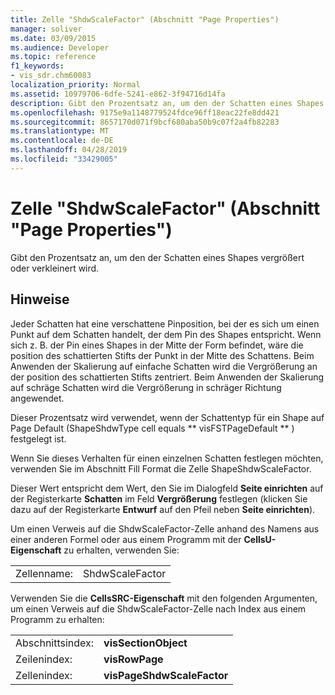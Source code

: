 ```yaml
---
title: Zelle "ShdwScaleFactor" (Abschnitt "Page Properties")
manager: soliver
ms.date: 03/09/2015
ms.audience: Developer
ms.topic: reference
f1_keywords:
- vis_sdr.chm60083
localization_priority: Normal
ms.assetid: 10979706-6dfe-5241-e862-3f94716d14fa
description: Gibt den Prozentsatz an, um den der Schatten eines Shapes vergrößert oder verkleinert wird.
ms.openlocfilehash: 9175e9a1148779524fdce96ff18eac22fe8dd421
ms.sourcegitcommit: 8657170d071f9bcf680aba50b9c07f2a4fb82283
ms.translationtype: MT
ms.contentlocale: de-DE
ms.lasthandoff: 04/28/2019
ms.locfileid: "33429005"
---
```

# <a name="shdwscalefactor-cell-page-properties-section"></a>Zelle "ShdwScaleFactor" (Abschnitt "Page Properties")

Gibt den Prozentsatz an, um den der Schatten eines Shapes vergrößert oder verkleinert wird. 
  
## <a name="remarks"></a>Hinweise

Jeder Schatten hat eine verschattene Pinposition, bei der es sich um einen Punkt auf dem Schatten handelt, der dem Pin des Shapes entspricht. Wenn sich z. B. der Pin eines Shapes in der Mitte der Form befindet, wäre die position des schattierten Stifts der Punkt in der Mitte des Schattens. Beim Anwenden der Skalierung auf einfache Schatten wird die Vergrößerung an der position des schattierten Stifts zentriert. Beim Anwenden der Skalierung auf schräge Schatten wird die Vergrößerung in schräger Richtung angewendet. 
  
 Dieser Prozentsatz wird verwendet, wenn der Schattentyp für ein Shape auf Page Default (ShapeShdwType cell equals ** visFSTPageDefault ** ) festgelegt ist. 
  
Wenn Sie dieses Verhalten für einen einzelnen Schatten festlegen möchten, verwenden Sie im Abschnitt Fill Format die Zelle ShapeShdwScaleFactor.
  
Dieser Wert entspricht dem Wert, den Sie im Dialogfeld **Seite einrichten** auf der Registerkarte **Schatten** im Feld **Vergrößerung** festlegen (klicken Sie dazu auf der Registerkarte **Entwurf** auf den Pfeil neben **Seite einrichten**). 
  
Um einen Verweis auf die ShdwScaleFactor-Zelle anhand des Namens aus einer anderen Formel oder aus einem Programm mit der **CellsU-Eigenschaft** zu erhalten, verwenden Sie: 
  
|||
|:-----|:-----|
| Zellenname:  <br/> | ShdwScaleFactor  <br/> |
   
Verwenden Sie die **CellsSRC-Eigenschaft** mit den folgenden Argumenten, um einen Verweis auf die ShdwScaleFactor-Zelle nach Index aus einem Programm zu erhalten: 
  
|||
|:-----|:-----|
| Abschnittsindex:  <br/> |**visSectionObject** <br/> |
| Zeilenindex:  <br/> |**visRowPage** <br/> |
| Zellenindex:  <br/> |**visPageShdwScaleFactor** <br/> |
   

